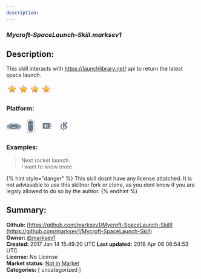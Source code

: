 ```yaml
---
description: 
---
```


### _Mycroft-SpaceLaunch-Skill.marksev1_  
## Description:  
This skill interacts with https://launchlibrary.net/ api to return the latest space launch.  
  
![](../.gitbook/assets/star.png)![](../.gitbook/assets/star.png)![](../.gitbook/assets/star.png)![](../.gitbook/assets/star.png)  
  
### Platform:  
 ![Mark I](../.gitbook/assets/mark-1-icon.png)  ![Mark II](../.gitbook/assets/mark-2-icon.png)  ![Picroft](../.gitbook/assets/picroft-icon.png)  ![plasmoid](../.gitbook/assets/kde.png)   
### Examples:  
> Next rocket launch.  
> I want to know more.  
  
{% hint style="danger" %}
This skill dosnt have any license attatched. It is not adviasable to use this skillnor fork or clone, as you dont know if you are legaly allowed to do so by the auhtor.
{% endhint %}
  
## Summary:  
**Github:** [https://github.com/marksev1/Mycroft-SpaceLaunch-Skill](https://github.com/marksev1/Mycroft-SpaceLaunch-Skill)  
**Owner:** [@marksev1](https://github.com/marksev1)  
**Created:** 2017 Jan 14 15:49:20 UTC  **Last updated:** 2018 Apr 06 06:54:53 UTC  
**License:** No License  
**Market status:** [Not in Market](https://market.mycroft.ai/skill/)  
**Categories:** [ uncategorized ]   
